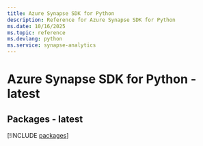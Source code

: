 ```yaml
---
title: Azure Synapse SDK for Python
description: Reference for Azure Synapse SDK for Python
ms.date: 10/16/2025
ms.topic: reference
ms.devlang: python
ms.service: synapse-analytics
---
```

# Azure Synapse SDK for Python - latest
## Packages - latest
[!INCLUDE [packages](synapse-index.md)]